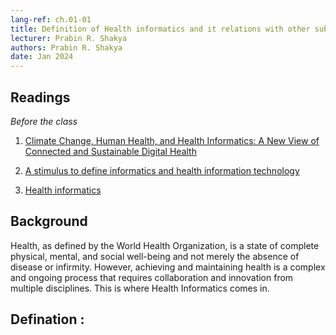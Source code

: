 ```yaml
---
lang-ref: ch.01-01        
title: Definition of Health informatics and it relations with other subjects
lecturer: Prabin R. Shakya
authors: Prabin R. Shakya        
date: Jan 2024
---    
```



## Readings 
*Before the class*
1. [Climate Change, Human Health, and Health Informatics: A New View of Connected and Sustainable Digital Health](https://www.frontiersin.org/journals/digital-health/articles/10.3389/fdgth.2022.869721/full)

2. [A stimulus to define informatics and health information technology](https://link.springer.com/article/10.1186/1472-6947-9-24)

3. [Health informatics](https://link.springer.com/article/10.1007/PL00020869)

## Background 
Health, as defined by the World Health Organization, is a state of complete physical, mental, and social well-being and not merely the absence of disease or infirmity. However, achieving and maintaining health is a complex and ongoing process that requires collaboration and innovation from multiple disciplines. This is where Health Informatics comes in.

## Defination : 
